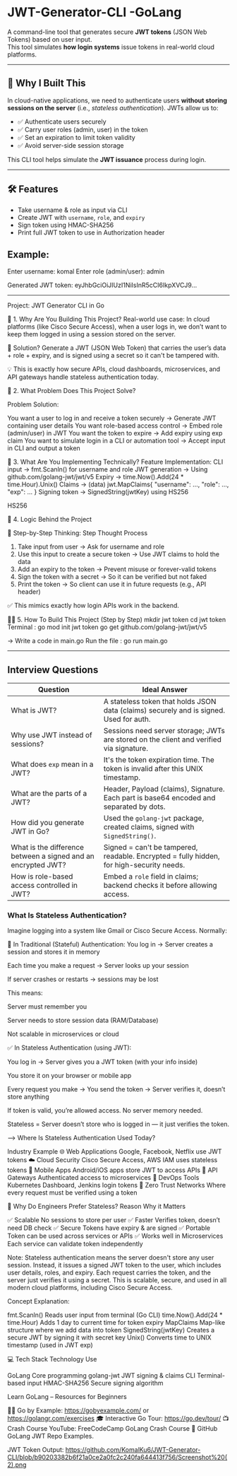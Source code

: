 # JWT-Generator-CLI -GoLang

A command-line tool that generates secure **JWT tokens** (JSON Web Tokens) based on user input.  
This tool simulates **how login systems** issue tokens in real-world cloud platforms.

---

## 📌 Why I Built This

In cloud-native applications, we need to authenticate users **without storing sessions on the server** (i.e., *stateless authentication*). JWTs allow us to:
- ✅ Authenticate users securely
- ✅ Carry user roles (admin, user) in the token
- ✅ Set an expiration to limit token validity
- ✅ Avoid server-side session storage

This CLI tool helps simulate the **JWT issuance** process during login.

----

## 🛠 Features

- Take username & role as input via CLI
- Create JWT with `username`, `role`, and `expiry`
- Sign token using HMAC-SHA256
- Print full JWT token to use in Authorization header

##  Example:
Enter username: komal
Enter role (admin/user): admin

Generated JWT token:
eyJhbGciOiJIUzI1NiIsInR5cCI6IkpXVCJ9...

---------------------------------------------------------------------------------
Project: JWT Generator CLI in Go

🎯 1. Why Are You Building This Project?
Real-world use case: In cloud platforms (like Cisco Secure Access), when a user logs in, we don’t want to keep them logged in using a session stored on the server.

🔐 Solution? Generate a JWT (JSON Web Token) that carries the user’s data + role + expiry, and is signed using a secret so it can't be tampered with.

💡 This is exactly how secure APIs, cloud dashboards, microservices, and API gateways handle stateless authentication today.

🔧 2. What Problem Does This Project Solve?

Problem	Solution:

You want a user to log in and receive a token securely ->	Generate JWT containing user details
You want role-based access control -> 	Embed role (admin/user) in JWT
You want the token to expire ->	Add expiry using exp claim
You want to simulate login in a CLI or automation tool ->	Accept input in CLI and output a token

🧠 3. What Are You Implementing Technically?
Feature	Implementation:
CLI input	-> fmt.Scanln() for username and role
JWT generation	-> Using github.com/golang-jwt/jwt/v5
Expiry ->	time.Now().Add(24 * time.Hour).Unix()
Claims -> (data)	jwt.MapClaims{ "username": ..., "role": ..., "exp": ... }
Signing token	-> SignedString(jwtKey) using HS256

HS256

🧠 4. Logic Behind the Project

🔄 Step-by-Step Thinking:
Step	Thought Process
1. Take input from user ->	Ask for username and role
2. Use this input to create a secure token	-> Use JWT claims to hold the data
3. Add an expiry to the token	-> Prevent misuse or forever-valid tokens
4. Sign the token with a secret	-> So it can be verified but not faked
5. Print the token	-> So client can use it in future requests (e.g., API header)

✅ This mimics exactly how login APIs work in the backend.

🧑‍💻 5. How To Build This Project (Step by Step)
mkdir jwt token
cd jwt token
 Terminal : 
 go mod init jwt token
 go get github.com/golang-jwt/jwt/v5

-> Write a code in main.go
Run the file : go run main.go

-----------------------------------------------
Interview Questions
------------------------------------------------

| Question                                                      | Ideal Answer                                                                             |
| ------------------------------------------------------------- | ---------------------------------------------------------------------------------------- |
| What is JWT?                                                  | A stateless token that holds JSON data (claims) securely and is signed. Used for auth.   |
| Why use JWT instead of sessions?                              | Sessions need server storage; JWTs are stored on the client and verified via signature.  |
| What does `exp` mean in a JWT?                                | It's the token expiration time. The token is invalid after this UNIX timestamp.          |
| What are the parts of a JWT?                                  | Header, Payload (claims), Signature. Each part is base64 encoded and separated by dots.  |
| How did you generate JWT in Go?                               | Used the `golang-jwt` package, created claims, signed with `SignedString()`.             |
| What is the difference between a signed and an encrypted JWT? | Signed = can't be tampered, readable. Encrypted = fully hidden, for high-security needs. |
| How is role-based access controlled in JWT?                   | Embed a `role` field in claims; backend checks it before allowing access.                |


### What Is Stateless Authentication?
Imagine logging into a system like Gmail or Cisco Secure Access. Normally:

🔴 In Traditional (Stateful) Authentication:
You log in → Server creates a session and stores it in memory

Each time you make a request → Server looks up your session

If server crashes or restarts → sessions may be lost

This means:

Server must remember you

Server needs to store session data (RAM/Database)

Not scalable in microservices or cloud

✅ In Stateless Authentication (using JWT):

You log in → Server gives you a JWT token (with your info inside)

You store it on your browser or mobile app

Every request you make → You send the token → Server verifies it, doesn’t store anything

If token is valid, you’re allowed access. No server memory needed.

Stateless = Server doesn’t store who is logged in — it just verifies the token.

--> Where Is Stateless Authentication Used Today?

Industry	Example
🌐 Web Applications	Google, Facebook, Netflix use JWT tokens
☁️ Cloud Security	Cisco Secure Access, AWS IAM uses stateless tokens
📱 Mobile Apps	Android/iOS apps store JWT to access APIs
🔐 API Gateways	Authenticated access to microservices
🚀 DevOps Tools	Kubernetes Dashboard, Jenkins login tokens
🧠 Zero Trust Networks	Where every request must be verified using a token

🧠 Why Do Engineers Prefer Stateless?
Reason	Why it Matters

✅ Scalable	No sessions to store per user
✅ Faster	Verifies token, doesn’t need DB check
✅ Secure	Tokens have expiry & are signed
✅ Portable	Token can be used across services or APIs
✅ Works well in Microservices	Each service can validate token independently

Note: Stateless authentication means the server doesn't store any user session. Instead, it issues a signed JWT token to the user, which includes user details, roles, and expiry. Each request carries the token, and the server just verifies it using a secret. This is scalable, secure, and used in all modern cloud platforms, including Cisco Secure Access.


Concept	Explanation: 

fmt.Scanln()	Reads user input from terminal (Go CLI)
time.Now().Add(24 * time.Hour)	Adds 1 day to current time for token expiry
MapClaims	Map-like structure where we add data into token
SignedString(jwtKey)	Creates a secure JWT by signing it with secret key
Unix()	Converts time to UNIX timestamp (used in JWT exp)

💻 Tech Stack
Technology	Use

GoLang	Core programming
golang-jwt	JWT signing & claims
CLI	Terminal-based input
HMAC-SHA256	Secure signing algorithm

Learn GoLang – Resources for Beginners

🧑‍💻 Go by Example: https://gobyexample.com/ or
   https://golangr.com/exercises
🎓 Interactive Go Tour: https://go.dev/tour/
📺 Crash Course	YouTube: FreeCodeCamp GoLang Crash Course
🐙 GitHub	GoLang JWT Repo Examples.

JWT Token Output: 
https://github.com/KomalKu6/JWT-Generator-CLI/blob/b90203382b6f21a0ce2a0fc2c240fa644413f756/Screenshot%20(2).png

